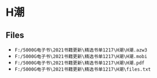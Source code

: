 # H潮

## Files

- `F:/5000G电子书\2021书籍更新\精选书单1217\H潮\H潮.azw3`
- `F:/5000G电子书\2021书籍更新\精选书单1217\H潮\H潮.mobi`
- `F:/5000G电子书\2021书籍更新\精选书单1217\H潮\H潮.pdf`
- `F:/5000G电子书\2021书籍更新\精选书单1217\H潮\files.txt`
